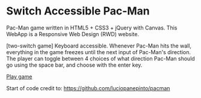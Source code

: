 # Switch Accessible Pac-Man
Pac-Man game written in HTML5 + CSS3 + jQuery with Canvas. This WebApp is a Responsive Web Design (RWD) website.

[two-switch game] Keyboard accessible. Whenever Pac-Man hits the wall, everything in the game freezes until the next input of Pac-Man's direction. The player can toggle between 4 choices of what direction Pac-Man should go using the space bar, and choose with the enter key.

<a href="https://mbeganovic3.github.io/pacman/">Play game</a>

Start of code credit to: https://github.com/luciopanepinto/pacman
